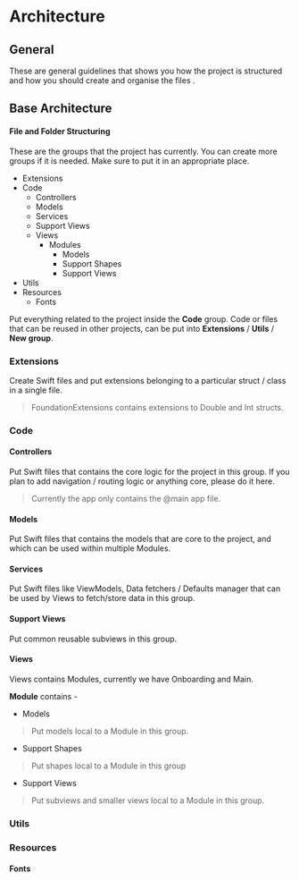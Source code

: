 # Architecture


## General

These are general guidelines that shows you how the project is structured and how you should create and organise the files .

## Base Architecture

#### File and Folder Structuring

These are the groups that the project has currently. You can create more groups if it is needed. Make sure to put it in an appropriate place. 

- Extensions
- Code
	* Controllers
	* Models
	* Services
	* Support Views
	* Views 
		* Modules
			* Models
			* Support Shapes
			* Support Views
- Utils
- Resources
	*  Fonts


Put everything related to the project inside the **Code** group. Code or files that can be reused in other projects, can be put into **Extensions** / **Utils** / **New group**.


### Extensions

 Create Swift files and put extensions belonging to a particular struct / class in a single file.

> FoundationExtensions contains extensions to Double and Int structs.


### Code 

#### Controllers

Put Swift files that contains the core logic for the project in this group. If you plan to add navigation / routing logic or anything core, please do it here.
> Currently the app only contains the @main app file. 


#### Models

Put Swift files that contains the models that are core to the project, and which can be used within multiple Modules.


#### Services
Put Swift files like ViewModels, Data fetchers / Defaults manager that can be used by Views to fetch/store data in this group.


#### Support Views
Put common reusable subviews in this group.

#### Views
Views contains Modules, currently we have Onboarding and Main.

**Module** contains - 
		
*  Models		
> Put models local to a Module in this group.
* Support Shapes
> Put shapes local to a Module in this group
* Support Views
> Put subviews and smaller views local to a Module in this group.


### Utils

### Resources

#### Fonts
